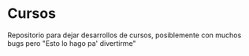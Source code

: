 # Cursos
Repositorio para dejar desarrollos de cursos, posiblemente con muchos bugs pero "Esto lo hago pa' divertirme"
